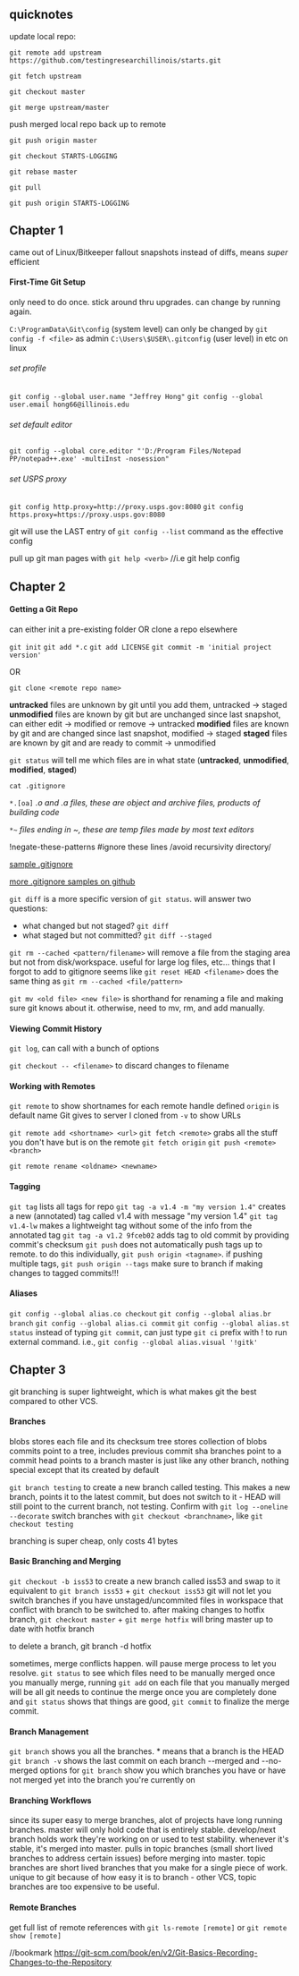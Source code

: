 ## quicknotes
update local repo:

``git remote add upstream https://github.com/testingresearchillinois/starts.git``

``git fetch upstream``

``git checkout master``

``git merge upstream/master``

push merged local repo back up to remote

``git push origin master``

``git checkout STARTS-LOGGING``

``git rebase master``

``git pull``

``git push origin STARTS-LOGGING``

## Chapter 1
came out of Linux/Bitkeeper fallout
snapshots instead of diffs, means *super* efficient


#### First-Time Git Setup
only need to do once. stick around thru upgrades.
can change by running again.

`C:\ProgramData\Git\config` (system level) can only be changed by `git config -f <file>` as admin
`C:\Users\$USER\.gitconfig` (user level)
in etc on linux

###### set profile
`git config --global user.name "Jeffrey Hong"`
`git config --global user.email hong66@illinois.edu`

###### set default editor 
`git config --global core.editor "'D:/Program Files/Notepad PP/notepad++.exe' -multiInst -nosession"`

###### set USPS proxy
`git config http.proxy=http://proxy.usps.gov:8080`
`git config https.proxy=https://proxy.usps.gov:8080`

git will use the LAST entry of `git config --list` command as the effective config

pull up git man pages with `git help <verb>` //i.e git help config

## Chapter 2
#### Getting a Git Repo
can either init a pre-existing folder OR clone a repo elsewhere

`git init`
`git add *.c`
`git add LICENSE`
`git commit -m 'initial project version'`

OR

`git clone <remote repo name>`

**untracked** files are unknown by git until you add them, untracked -> staged
**unmodified** files are known by git but are unchanged since last snapshot, can either edit -> modified or remove -> untracked
**modified** files are known by git and are changed since last snapshot, modified -> staged
**staged** files are known by git and are ready to commit -> unmodified

`git status` will tell me which files are in what state (**untracked**, **unmodified**, **modified**, **staged**)

`cat .gitignore`

`*.[oa]` _.o and .a files, these are object and archive files, products of building code_

`*~` _files ending in ~, these are temp files made by most text editors_

!negate-these-patterns
#ignore these lines
/avoid recursivity
directory/

[sample .gitignore](./.gitignore-sample)

[more .gitignore samples on github](https://github.com/github/gitignore)

`git diff` is a more specific version of `git status`. will answer two questions:
- what changed but not staged? `git diff`
- what staged but not committed? `git diff --staged`

`git rm --cached <pattern/filename>` will remove a file from the staging area but not from disk/workspace. useful for large log files, etc... things that I forgot to add to gitignore
seems like `git reset HEAD <filename>` does the same thing as `git rm --cached <file/pattern>`

`git mv <old file> <new file>` is shorthand for renaming a file and making sure git knows about it. otherwise, need to mv, rm, and add manually.

#### Viewing Commit History
`git log`, can call with a bunch of options

`git checkout -- <filename>` to discard changes to filename

#### Working with Remotes
`git remote` to show shortnames for each remote handle defined
`origin` is default name Git gives to server I cloned from
`-v` to show URLs

`git remote add <shortname> <url>`
`git fetch <remote>` grabs all the stuff you don't have but is on the remote
`git fetch origin`
`git push <remote> <branch>`

`git remote rename <oldname> <newname>`

#### Tagging
`git tag` lists all tags for repo
`git tag -a v1.4 -m "my version 1.4"` creates a new (annotated) tag called v1.4 with message "my version 1.4"
`git tag v1.4-lw` makes a lightweight tag without some of the info from the annotated tag
`git tag -a v1.2 9fceb02` adds tag to old commit by providing commit's checksum
`git push` does not automatically push tags up to remote. to do this individually, `git push origin <tagname>`. 
if pushing multiple tags, `git push origin --tags`
make sure to branch if making changes to tagged commits!!!

#### Aliases
`git config --global alias.co checkout`
`git config --global alias.br branch`
`git config --global alias.ci commit`
`git config --global alias.st status`
instead of typing `git commit`, can just type `git ci`
prefix with ! to run external command. i.e., `git config --global alias.visual '!gitk'`


## Chapter 3
git branching is super lightweight, which is what makes git the best compared to other VCS.

#### Branches

blobs stores each file and its checksum
tree stores collection of blobs
commits point to a tree, includes previous commit sha
branches point to a commit
head points to a branch
master is just like any other branch, nothing special except that its created by default

`git branch testing` to create a new branch called testing. This makes a new branch, points it to the latest commit, but does not switch to it - HEAD will still point to the current branch, not testing.
Confirm with `git log --oneline --decorate`
switch branches with `git checkout <branchname>`, like `git checkout testing`

branching is super cheap, only costs 41 bytes

#### Basic Branching and Merging

`git checkout -b iss53` to create a new branch called iss53 and swap to it
equivalent to `git branch iss53` + `git checkout iss53`
git will not let you switch branches if you have unstaged/uncommited files in workspace that conflict with branch to be switched to.
after making changes to hotfix branch, `git checkout master` + `git merge hotfix` will bring master up to date with hotfix branch

to delete a branch, git branch -d hotfix

sometimes, merge conflicts happen. will pause merge process to let you resolve. `git status` to see which files need to be manually merged
once you manually merge, running `git add` on each file that you manually merged will be all git needs to continue the merge
once you are completely done and `git status` shows that things are good, `git commit` to finalize the merge commit.

#### Branch Management

`git branch` shows you all the branches. * means that a branch is the HEAD
`git branch -v` shows the last commit on each branch
--merged and --no-merged options for `git branch` show you which branches you have or have not merged yet into the branch you're currently on

#### Branching Workflows

since its super easy to merge branches, alot of projects have long running branches. 
master will only hold code that is entirely stable.
develop/next branch holds work they're working on or used to test stability. whenever it's stable, it's merged into master. pulls in topic branches (small short lived branches to address certain issues) before merging into master.
topic branches are short lived branches that you make for a single piece of work. unique to git because of how easy it is to branch - other VCS, topic branches are too expensive to be useful.

#### Remote Branches

get full list of remote references with `git ls-remote [remote]` or `git remote show [remote]`



//bookmark
https://git-scm.com/book/en/v2/Git-Basics-Recording-Changes-to-the-Repository




